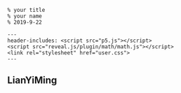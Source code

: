 ```text
% your title
% your name
% 2019-9-22
```

```text
---
header-includes: <script src="p5.js"></script> 
<script src="reveal.js/plugin/math/math.js"></script>
<link rel="stylesheet" href="user.css">
---
```

## LianYiMing